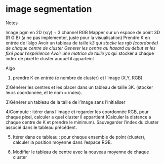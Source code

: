 # image segmentation


Notes

Image pgm en 2D (x/y) + 3 channel RGB
Mapper sur un espace de point  3D (R G B) (a ne pas implementer, juste pour la visualisation)
Prendre K en entrée de l’algo
Avoir un tableau de taille k*3 qui stocke les rgb (coordonée) de chaque centre de cluster
Generer les centre au hasard au debut et les fixé pour l’expérience
Avoir une matrice de taille y*x qui stocker a chaque index de pixel le cluster auquel il apparteint

Algo
1) prendre K en entrée (e nombre de cluster) et l’image (X,Y, RGB)

2)Générer les centres et les placer dans un tableau de taille 3K. (stocker leurs coordonnée, et le nom = index).

3)Générer un tableau de la taille de l’image sans l’initialiser

4)Compute : itérer dans l’image et regarder les coordonnée RGB, pour chaque pixel, calculer a quel cluster il appartient (Calculer la distance a chaque centre de K et prendre le minimum). Sauvegarder l’index du cluster associé dans le tableau précédent.

5) Itérer dans ce tableau : pour chaque ensemble de point (cluster), calculer la position moyenne dans l’espace RGB.

6) Modifier le tableau de centre avec la nouveau moyenne de chaque cluster
